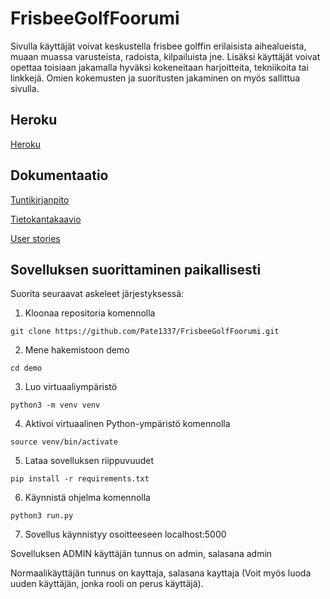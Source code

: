 # FrisbeeGolfFoorumi

Sivulla käyttäjät voivat keskustella frisbee golffin erilaisista aihealueista, muaan muassa varusteista, radoista, kilpailuista jne.
Lisäksi käyttäjät voivat opettaa toisiaan jakamalla hyväksi kokeneitaan harjoitteita, tekniikoita tai linkkejä.
Omien kokemusten ja suoritusten jakaminen on myös sallittua sivulla.

## Heroku

[Heroku](https://frisbee-golf-foorumi.herokuapp.com/)

## Dokumentaatio

[Tuntikirjanpito](https://github.com/Pate1337/FrisbeeGolfFoorumi/blob/master/documentation/tuntikirjanpito.md)

[Tietokantakaavio](https://github.com/Pate1337/FrisbeeGolfFoorumi/blob/master/documentation/tietokantakaavio.md)

[User stories](https://github.com/Pate1337/FrisbeeGolfFoorumi/blob/master/documentation/userstories.md)

## Sovelluksen suorittaminen paikallisesti

Suorita seuraavat askeleet järjestyksessä:

1. Kloonaa repositoria komennolla
```
git clone https://github.com/Pate1337/FrisbeeGolfFoorumi.git
```

2. Mene hakemistoon demo
```
cd demo
```

3. Luo virtuaaliympäristö
```
python3 -m venv venv
```

4. Aktivoi virtuaalinen Python-ympäristö komennolla
```
source venv/bin/activate
```

5. Lataa sovelluksen riippuvuudet
```
pip install -r requirements.txt
```

6. Käynnistä ohjelma komennolla
```
python3 run.py
```

7. Sovellus käynnistyy osoitteeseen localhost:5000

Sovelluksen ADMIN käyttäjän tunnus on admin, salasana admin

Normaalikäyttäjän tunnus on kayttaja, salasana kayttaja (Voit myös luoda uuden käyttäjän, jonka rooli on perus käyttäjä).





